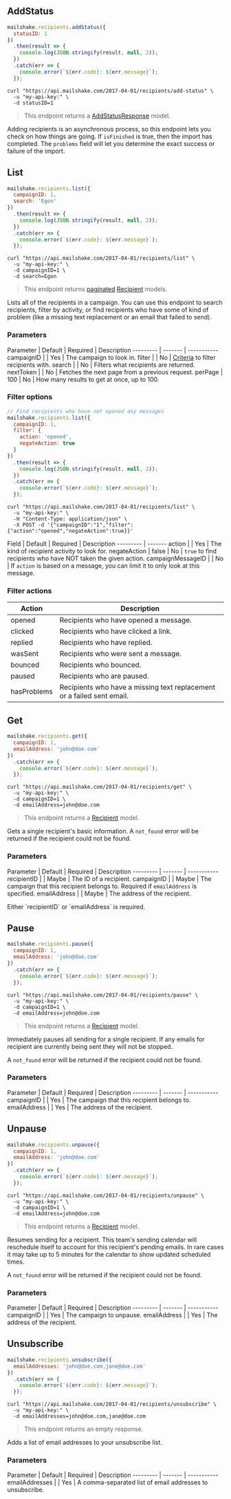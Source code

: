 ## AddStatus

```javascript
mailshake.recipients.addStatus({
  statusID: 1
})
  .then(result => {
    console.log(JSON.stringify(result, null, 2));
  })
  .catch(err => {
    console.error(`${err.code}: ${err.message}`);
  });
```

```shell
curl "https://api.mailshake.com/2017-04-01/recipients/add-status" \
  -u "my-api-key:" \
  -d statusID=1
```

> This endpoint returns a [AddStatusResponse](#Add-Status-Response) model.

Adding recipients is an asynchronous process, so this endpoint lets you check on how things are going. If `isFinished` is true, then the import has completed. The `problems` field will let you determine the exact success or failure of the import.

## List

```javascript
mailshake.recipients.list({
  campaignID: 1,
  search: 'Egon'
})
  .then(result => {
    console.log(JSON.stringify(result, null, 2));
  })
  .catch(err => {
    console.error(`${err.code}: ${err.message}`);
  });
```

```shell
curl "https://api.mailshake.com/2017-04-01/recipients/list" \
  -u "my-api-key:" \
  -d campaignID=1 \
  -d search=Egon
```

> This endpoint returns [paginated](#Pagination) [Recipient](#Recipient) models.

Lists all of the recipients in a campaign. You can use this endpoint to search recipients, filter by activity, or find recipients who have some of kind of problem (like a missing text replacement or an email that failed to send).

### Parameters

Parameter | Default | Required | Description
--------- | ------- | -----------
campaignID | | Yes | The campaign to look in.
filter | | No | [Criteria](#Filter-options) to filter recipients with.
search |  | No | Filters what recipients are returned.
nextToken |  | No | Fetches the next page from a previous request.
perPage | 100 | No | How many results to get at once, up to 100.

### Filter options

```javascript
// Find recipients who have not opened any messages
mailshake.recipients.list({
  campaignID: 1,
  filter: {
    action: 'opened',
    negateAction: true
  }
})
  .then(result => {
    console.log(JSON.stringify(result, null, 2));
  })
  .catch(err => {
    console.error(`${err.code}: ${err.message}`);
  });
```

```shell
curl "https://api.mailshake.com/2017-04-01/recipients/list" \
  -u "my-api-key:" \
  -H "Content-Type: application/json" \
  -X POST -d '{"campaignID":"1","filter":{"action":"opened","negateAction":true}}'
```

Field | Default | Required | Description
--------- | -------
action | | Yes | The kind of recipient activity to look for.
negateAction | false | No | `true` to find recipients who have NOT taken the given action.
campaignMessageID |  | No | If `action` is based on a message, you can limit it to only look at this message.

### Filter actions

Action | Description
--- | ---
opened | Recipients who have opened a message.
clicked | Recipients who have clicked a link.
replied | Recipients who have replied.
wasSent | Recipients who were sent a message.
bounced | Recipients who bounced.
paused | Recipients who are paused.
hasProblems | Recipients who have a missing text replacement or a failed sent email.

## Get

```javascript
mailshake.recipients.get({
  campaignID: 1,
  emailAddress: 'john@doe.com'
})
  .catch(err => {
    console.error(`${err.code}: ${err.message}`);
  });
```

```shell
curl "https://api.mailshake.com/2017-04-01/recipients/get" \
  -u "my-api-key:" \
  -d campaignID=1 \
  -d emailAddress=john@doe.com
```

> This endpoint returns a [Recipient](#Recipient) model.

Gets a single recipient's basic information. A `not_found` error will be returned if the recipient could not be found.

### Parameters

Parameter | Default | Required | Description
--------- | ------- | -----------
recipientID | | Maybe | The ID of a recipient.
campaignID |  | Maybe | The campaign that this recipient belongs to. Required if `emailAddress` is specified.
emailAddress |  | Maybe | The address of the recipient.

<aside class="notice">Either `recipientID` or `emailAddress` is required.</aside>

## Pause

```javascript
mailshake.recipients.pause({
  campaignID: 1,
  emailAddress: 'john@doe.com'
})
  .catch(err => {
    console.error(`${err.code}: ${err.message}`);
  });
```

```shell
curl "https://api.mailshake.com/2017-04-01/recipients/pause" \
  -u "my-api-key:" \
  -d campaignID=1 \
  -d emailAddress=john@doe.com
```

> This endpoint returns a [Recipient](#AddStatusResponse) model.

Immediately pauses all sending for a single recipient. If any emails for recipient are currently being sent they will not be stopped.

A `not_found` error will be returned if the recipient could not be found.

### Parameters

Parameter | Default | Required | Description
--------- | ------- | -----------
campaignID |  | Yes | The campaign that this recipient belongs to.
emailAddress |  | Yes | The address of the recipient.

## Unpause

```javascript
mailshake.recipients.unpause({
  campaignID: 1,
  emailAddress: 'john@doe.com'
})
  .catch(err => {
    console.error(`${err.code}: ${err.message}`);
  });
```

```shell
curl "https://api.mailshake.com/2017-04-01/recipients/unpause" \
  -u "my-api-key:" \
  -d campaignID=1 \
  -d emailAddress=john@doe.com
```

> This endpoint returns a [Recipient](#Recipient) model.

Resumes sending for a recipient. This team's sending calendar will reschedule itself to account for this recipient's pending emails. In rare cases it may take up to 5 minutes for the calendar to show updated scheduled times.

A `not_found` error will be returned if the recipient could not be found.

### Parameters

Parameter | Default | Required | Description
--------- | ------- | -----------
campaignID |  | Yes | The campaign to unpause.
emailAddress |  | Yes | The address of the recipient.

## Unsubscribe

```javascript
mailshake.recipients.unsubscribe({
  emailAddresses: 'john@doe.com,jane@doe.com'
})
  .catch(err => {
    console.error(`${err.code}: ${err.message}`);
  });
```

```shell
curl "https://api.mailshake.com/2017-04-01/recipients/unsubscribe" \
  -u "my-api-key:" \
  -d emailAddresses=john@doe.com,jane@doe.com
```

> This endpoint returns an empty response.

Adds a list of email addresses to your unsubscribe list.

### Parameters

Parameter | Default | Required | Description
--------- | ------- | -----------
emailAddresses |  | Yes | A comma-separated list of email addresses to unsubscribe.
